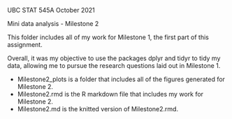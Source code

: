 UBC STAT 545A October 2021

Mini data analysis - Milestone 2

This folder includes all of my work for Milestone 1, the first part of this assignment.

Overall, it was my objective to use the packages dplyr and tidyr to tidy my data, allowing me to pursue the research questions laid out in Milestone 1. 

  - Milestone2_plots is a folder that includes all of the figures generated for Milestone 2.
  - Milestone2.rmd is the R markdown file that includes my work for Milestone 2.
  - Milestone2.md is the knitted version of Milestone2.rmd.
